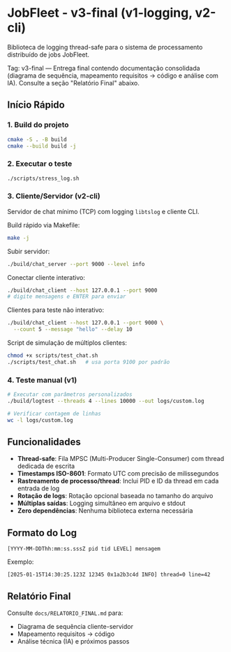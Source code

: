 # JobFleet - v3-final (v1-logging, v2-cli)

Biblioteca de logging thread-safe para o sistema de processamento distribuído de jobs JobFleet.

Tag: v3-final — Entrega final contendo documentação consolidada (diagrama de sequência, mapeamento requisitos → código e análise com IA). Consulte a seção "Relatório Final" abaixo.

## Início Rápido

### 1. Build do projeto

```bash
cmake -S . -B build
cmake --build build -j
```

### 2. Executar o teste

```bash
./scripts/stress_log.sh
```

### 3. Cliente/Servidor (v2-cli)

Servidor de chat mínimo (TCP) com logging `libtslog` e cliente CLI.

Build rápido via Makefile:

```bash
make -j
```

Subir servidor:

```bash
./build/chat_server --port 9000 --level info
```

Conectar cliente interativo:

```bash
./build/chat_client --host 127.0.0.1 --port 9000
# digite mensagens e ENTER para enviar
```

Clientes para teste não interativo:

```bash
./build/chat_client --host 127.0.0.1 --port 9000 \
  --count 5 --message "hello" --delay 10
```

Script de simulação de múltiplos clientes:

```bash
chmod +x scripts/test_chat.sh
./scripts/test_chat.sh   # usa porta 9100 por padrão
```

### 4. Teste manual (v1)

```bash
# Executar com parâmetros personalizados
./build/logtest --threads 4 --lines 10000 --out logs/custom.log

# Verificar contagem de linhas
wc -l logs/custom.log
```

## Funcionalidades

- **Thread-safe**: Fila MPSC (Multi-Producer Single-Consumer) com thread dedicada de escrita
- **Timestamps ISO-8601**: Formato UTC com precisão de milissegundos
- **Rastreamento de processo/thread**: Inclui PID e ID da thread em cada entrada de log
- **Rotação de logs**: Rotação opcional baseada no tamanho do arquivo
- **Múltiplas saídas**: Logging simultâneo em arquivo e stdout
- **Zero dependências**: Nenhuma biblioteca externa necessária

## Formato do Log

```
[YYYY-MM-DDThh:mm:ss.sssZ pid tid LEVEL] mensagem
```

Exemplo:
```
[2025-01-15T14:30:25.123Z 12345 0x1a2b3c4d INFO] thread=0 line=42
```

## Relatório Final

Consulte `docs/RELATORIO_FINAL.md` para:
- Diagrama de sequência cliente-servidor
- Mapeamento requisitos → código
- Análise técnica (IA) e próximos passos
